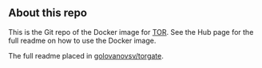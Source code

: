 ## About this repo
This is the Git repo of the Docker image for [TOR](https://www.torproject.org/). See the Hub page for the full readme on how to use the Docker image.

The full readme placed in [golovanovsv/torgate](https://hub.docker.com/r/golovanovsv/torgate/).